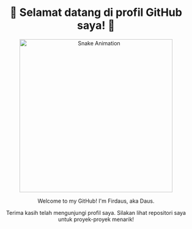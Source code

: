 <div align="center">
  <h1>🐍 Selamat datang di profil GitHub saya! 🐍</h1>
  <img src="https://media.giphy.com/media/3o7aD2sa9x9iU1r4H6/giphy.gif" alt="Snake Animation" width="400"/>
  <p>Welcome to my GitHub! I'm Firdaus, aka Daus.</p>
  <p>Terima kasih telah mengunjungi profil saya. Silakan lihat repositori saya untuk proyek-proyek menarik!</p>
</div>
